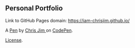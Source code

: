 Personal Portfolio
------------------

Link to GitHub Pages domain: https://iam-chrisjim.github.io/

A [Pen](https://codepen.io/liljimbos/pen/RgxryK) by [Chris Jim ](http://codepen.io/liljimbos) on [CodePen](http://codepen.io/).

[License](https://codepen.io/liljimbos/pen/RgxryK/license).
